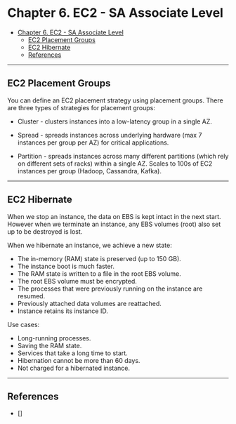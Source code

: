 # Chapter 6. EC2 - SA Associate Level

<!-- TOC -->

- [Chapter 6. EC2 - SA Associate Level](#chapter-6-ec2---sa-associate-level)
    - [EC2 Placement Groups](#ec2-placement-groups)
    - [EC2 Hibernate](#ec2-hibernate)
    - [References](#references)

<!-- /TOC -->

---
## EC2 Placement Groups

You can define an EC2 placement strategy using placement groups. There are three types of strategies for placement groups:

* Cluster - clusters instances into a low-latency group in a single AZ.

* Spread - spreads instances across underlying hardware (max 7 instances per group per AZ) for critical applications.

* Partition - spreads instances across many different partitions (which rely on different sets of racks) within a single AZ. Scales to 100s of EC2 instances per group (Hadoop, Cassandra, Kafka).

---
## EC2 Hibernate

When we stop an instance, the data on EBS is kept intact in the next start. However when we terminate an instance, any EBS volumes (root) also set up to be destroyed is lost.

When we hibernate an instance, we achieve a new state:
* The in-memory (RAM) state is preserved (up to 150 GB).
* The instance boot is much faster.
* The RAM state is written to a file in the root EBS volume.
* The root EBS volume must be encrypted.
* The processes that were previously running on the instance are resumed.
* Previously attached data volumes are reattached.
* Instance retains its instance ID.

Use cases:
* Long-running processes.
* Saving the RAM state.
* Services that take a long time to start.
* Hibernation cannot be more than 60 days.
* Not charged for a hibernated instance.

---
## References

* []